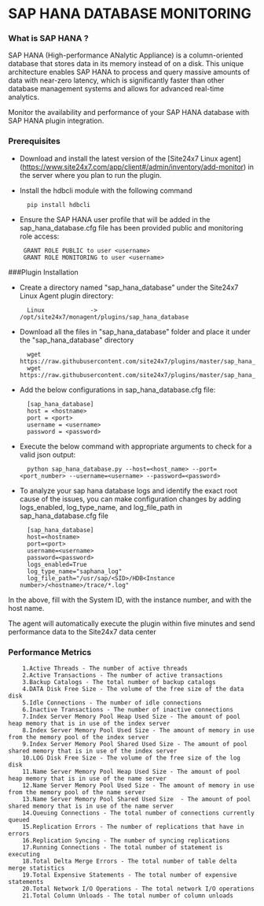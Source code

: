 # SAP HANA DATABASE MONITORING


### What is SAP HANA ?

SAP HANA (High-performance ANalytic Appliance) is a column-oriented database that stores data in its memory instead of on a disk. This unique architecture enables SAP HANA to process and query massive amounts of data with near-zero latency, which is significantly faster than other database management systems and allows for advanced real-time analytics.
	
Monitor the availability and performance of your SAP HANA database with SAP HANA plugin integration.

### Prerequisites

- Download and install the latest version of the [Site24x7 Linux agent] (https://www.site24x7.com/app/client#/admin/inventory/add-monitor) in the server where you plan to run the plugin.

- Install the hdbcli module with the following command

		pip install hdbcli
		
-  Ensure the SAP HANA user profile that will be added in the sap_hana_database.cfg file has been provided public and monitoring role access:

		GRANT ROLE PUBLIC to user <username>
		GRANT ROLE MONITORING to user <username>

###Plugin Installation

- Create a directory named "sap_hana_database" under the Site24x7 Linux Agent plugin directory: 

		Linux             ->   /opt/site24x7/monagent/plugins/sap_hana_database
		
- Download all the files in "sap_hana_database" folder and place it under the "sap_hana_database" directory

		
		wget https://raw.githubusercontent.com/site24x7/plugins/master/sap_hana_database/sap_hana_database.py
		wget https://raw.githubusercontent.com/site24x7/plugins/master/sap_hana_database/sap_hana_database.cfg
	
- Add the below configurations in sap_hana_database.cfg file:

		[sap_hana_database]
		host = <hostname>
		port = <port>
		username = <username>
		password = <password>

- Execute the below command with appropriate arguments to check for a valid json output:  

		python sap_hana_database.py --host=<host_name> --port=<port_number> --username=<username> --password=<password> 
		
- To analyze your sap hana database logs and identify the exact root cause of the issues, you can make configuration changes by adding logs_enabled, log_type_name, and log_file_path in sap_hana_database.cfg file

		[sap_hana_database]
		host=<hostname>
		port=<port>
		username=<username>
		password=<password>
		logs_enabled=True
		log_type_name="saphana_log"
		log_file_path="/usr/sap/<SID>/HDB<Instance number>/<hostname>/trace/*.log"
		
 In the above, fill <SID> with the System ID, <Instance number> with the instance number, and <hostname> with the host name.
 
The agent will automatically execute the plugin within five minutes and send performance data to the Site24x7 data center
		
### Performance Metrics

		1.Active Threads - The number of active threads
		2.Active Transactions - The number of active transactions
		3.Backup Catalogs - The total number of backup catalogs
		4.DATA Disk Free Size - The volume of the free size of the data disk
		5.Idle Connections - The number of idle connections
		6.Inactive Transactions - The number of inactive connections
		7.Index Server Memory Pool Heap Used Size - The amount of pool heap memory that is in use of the index server
		8.Index Server Memory Pool Used Size - The amount of memory in use from the memory pool of the index server
		9.Index Server Memory Pool Shared Used Size - The amount of pool shared memory that is in use of the index server
		10.LOG Disk Free Size - The volume of the free size of the log disk
		11.Name Server Memory Pool Heap Used Size - The amount of pool heap memory that is in use of the name server
		12.Name Server Memory Pool Used Size - The amount of memory in use from the memory pool of the name server
		13.Name Server Memory Pool Shared Used Size  - The amount of pool shared memory that is in use of the name server
		14.Queuing Connections - The total number of connections currently queued
		15.Replication Errors - The number of replications that have in errors
		16.Replication Syncing - The number of syncing replications
		17.Running Connections - The total number of statement is executing
		18.Total Delta Merge Errors - The total number of table delta merge statistics
		19.Total Expensive Statements - The total number of expensive statements
		20.Total Network I/O Operations - The total network I/O operations
		21.Total Column Unloads - The total number of column unloads
